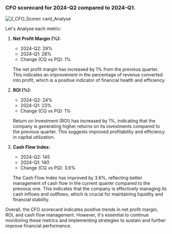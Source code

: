 ### CFO scorecard for 2024-Q2 compared to 2024-Q1. 


![2_CFO_Scorec card_Analyse](https://github.com/Dillipmeher/E-commerce_Fashion_Project--Excel-_Scorecard/assets/143451788/6d009742-8755-4768-a7ee-614aea35aca0)


Let's Analyse each metric:


1. **Net Profit Margin (%):**
   - 2024-Q2: 29%
   - 2024-Q1: 28%
   - Change (CQ vs PQ): 1%

   The net profit margin has increased by 1% from the previous quarter. This indicates an improvement in the percentage of revenue converted into profit, which is a positive indicator of financial health and efficiency.

2. **ROI (%):**
   - 2024-Q2: 24%
   - 2024-Q1: 23%
   - Change (CQ vs PQ): 1%

   Return on Investment (ROI) has increased by 1%, indicating that the company is generating higher returns on its investments compared to the previous quarter. This suggests improved profitability and efficiency in capital utilization.

3. **Cash Flow Index:**
   - 2024-Q2: 145
   - 2024-Q1: 140
   - Change (CQ vs PQ): 3.6%

   The Cash Flow Index has improved by 3.6%, reflecting better management of cash flow in the current quarter compared to the previous one. This indicates that the company is effectively managing its cash inflows and outflows, which is crucial for maintaining liquidity and financial stability.

Overall, the CFO scorecard indicates positive trends in net profit margin, ROI, and cash flow management. However, it's essential to continue monitoring these metrics and implementing strategies to sustain and further improve financial performance.
